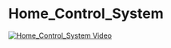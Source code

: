 # Home_Control_System

[![Home_Control_System Video](http://img.youtube.com/vi/EcEr8ZXkoSs/0.jpg)](https://www.youtube.com/embed/EcEr8ZXkoSs)
